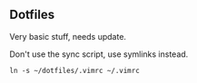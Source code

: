 Dotfiles
--------
Very basic stuff, needs update.

Don't use the sync script, use symlinks instead.
```
ln -s ~/dotfiles/.vimrc ~/.vimrc
```
